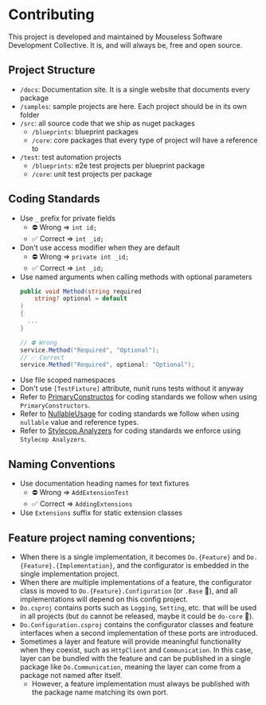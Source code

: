 # Contributing

This project is developed and maintained by Mouseless Software Development
Collective. It is, and will always be, free and open source.

## Project Structure

- `/docs`: Documentation site. It is a single website that documents every
  package
- `/samples`: sample projects are here. Each project should be in its own
  folder
- `/src`: all source code that we ship as nuget packages
  - `/blueprints`: blueprint packages
  - `/core`: core packages that every type of project will have a reference to
- `/test`: test automation projects
  - `/blueprints`: e2e test projects per blueprint package
  - `/core`: unit test projects per package

## Coding Standards

- Use `_` prefix for private fields
  - ⛔ Wrong => `int id;`
  - ✅ Correct => `int _id;`
- Don't use access modifier when they are default
  - ⛔ Wrong => `private int _id;`
  - ✅ Correct => `int _id;`
- Use named arguments when calling methods with optional parameters
  ```csharp
  public void Method(string required
      string? optional = default
  )
  { 
    ... 
  }

  // ⛔ Wrong
  service.Method("Required", "Optional");
  // ✅ Correct
  service.Method("Required", optional: "Optional");
  ``` 
- Use file scoped namespaces
- Don't use `[TestFixture]` attribute, nunit runs tests without it anyway
- Refer to [PrimaryConstructos](https://github.com/mouseless/learn-dotnet/tree/main/primary-constructor/README.md)
  for coding standards we follow when using `PrimaryConstructors`.
- Refer to [NullableUsage](https://github.com/mouseless/learn-dotnet/tree/main/nullable-usage/README.md)
  for coding standards we follow when using `nullable` value and reference 
  types.
- Refer to [Stylecop.Analyzers](https://github.com/mouseless/learn-dotnet/tree/main/analyzers/README.md)
  for coding standards we enforce using `Stylecop Analyzers`.

## Naming Conventions

- Use documentation heading names for text fixtures
  - ⛔ Wrong => `AddExtensionTest`
  - ✅ Correct => `AddingExtensions`
- Use `Extensions` suffix for static extension classes

## Feature project naming conventions;

- When there is a single implementation, it becomes `Do.{Feature}` and
  `Do.{Feature}.{Implementation}`, and the configurator is embedded in the
  single implementation project.
- When there are multiple implementations of a feature, the configurator class
  is moved to `Do.{Feature}.Configuration` (or `.Base` :thinking:), and all
  implementations will depend on this config project.
- `Do.csproj` contains ports such as `Logging`, `Setting`, etc. that will be
  used in all projects (but `do` cannot be released, maybe it could be
  `do-core` :thinking:).
- `Do.Configuration.csproj` contains the configurator classes and feature
  interfaces when a second implementation of these ports are introduced.
- Sometimes a layer and feature will provide meaningful functionality when they
  coexist, such as `HttpClient` and `Communication`. In this case, layer can
  be bundled with the feature and can be published in a single package like 
  `Do.Communication`, meaning the layer can come from a package not named after 
  itself.
  - However, a feature implementation must always be published with the package
    name matching its own port.